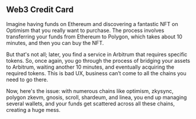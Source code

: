 ## Web3 Credit Card

Imagine having funds on Ethereum and discovering a fantastic NFT on Optimism that you really want to purchase. The process involves transferring your funds from Ethereum to Polygon, which takes about 10 minutes, and then you can buy the NFT.

But that's not all; later, you find a service in Arbitrum that requires specific tokens. So, once again, you go through the process of bridging your assets to Arbitrum, waiting another 10 minutes, and eventually acquiring the required tokens. This is bad UX, business can’t come to all the chains you need to go there. 

Now, here's the issue: with numerous chains like optimism, zkysync, polygon zkevm, gnosis, scroll, shardeum, and linea, you end up managing several wallets, and your funds get scattered across all these chains, creating a huge mess.